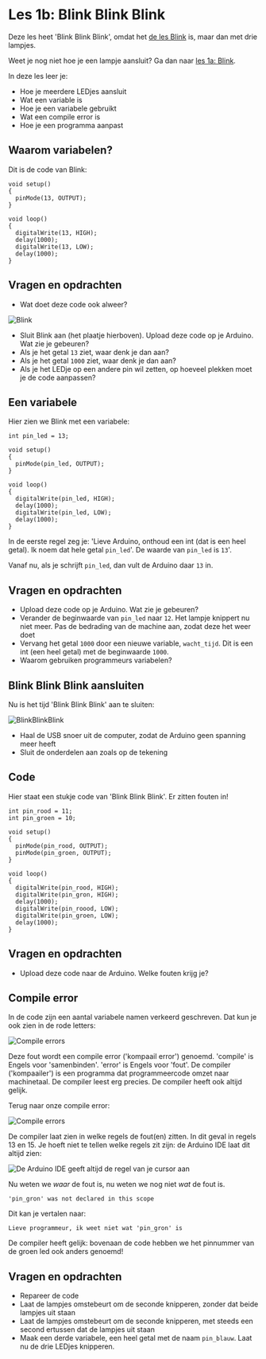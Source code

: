 # Les 1b: Blink Blink Blink

Deze les heet 'Blink Blink Blink', omdat het [de les Blink](../1a_Blink/README.md) is, maar dan met drie lampjes.

Weet je nog niet hoe je een lampje aansluit? Ga dan naar [les 1a: Blink](../1a_Blink/README.md).

In deze les leer je:

 * Hoe je meerdere LEDjes aansluit
 * Wat een variable is
 * Hoe je een variabele gebruikt
 * Wat een compile error is
 * Hoe je een programma aanpast 

## Waarom variabelen?

Dit is de code van Blink:

```
void setup() 
{
  pinMode(13, OUTPUT);
}

void loop() 
{
  digitalWrite(13, HIGH);
  delay(1000);
  digitalWrite(13, LOW);
  delay(1000);
}
```

## Vragen en opdrachten

 * Wat doet deze code ook alweer?

![Blink](Blink.png)

 * Sluit Blink aan (het plaatje hierboven). Upload deze code op je Arduino. Wat zie je gebeuren?
 * Als je het getal `13` ziet, waar denk je dan aan? 
 * Als je het getal `1000` ziet, waar denk je dan aan? 
 * Als je het LEDje op een andere pin wil zetten, op hoeveel plekken moet je de code aanpassen?

## Een variabele

Hier zien we Blink met een variabele:

```
int pin_led = 13;

void setup() 
{
  pinMode(pin_led, OUTPUT);
}

void loop() 
{
  digitalWrite(pin_led, HIGH);
  delay(1000);
  digitalWrite(pin_led, LOW);
  delay(1000);
}
```

In de eerste regel zeg je: 
'Lieve Arduino, onthoud een int (dat is een heel getal). 
Ik noem dat hele getal `pin_led`'.
De waarde van `pin_led` is `13`'.

Vanaf nu, als je schrijft `pin_led`, dan vult de Arduino daar `13` in.

## Vragen en opdrachten

 * Upload deze code op je Arduino. Wat zie je gebeuren?
 * Verander de beginwaarde van `pin_led` naar `12`. Het lampje knippert nu niet meer. Pas de bedrading van de machine aan, zodat deze het weer doet
 * Vervang het getal `1000` door een nieuwe variable, `wacht_tijd`. Dit is een int (een heel getal) met de beginwaarde `1000`. 
 * Waarom gebruiken programmeurs variabelen?


## Blink Blink Blink aansluiten

Nu is het tijd 'Blink Blink Blink' aan te sluiten:

![BlinkBlinkBlink](BlinkBlinkBlink.png)

 * Haal de USB snoer uit de computer, zodat de Arduino geen spanning meer heeft
 * Sluit de onderdelen aan zoals op de tekening

## Code

Hier staat een stukje code van 'Blink Blink Blink'. 
Er zitten fouten in!

```
int pin_rood = 11;
int pin_groen = 10;

void setup() 
{
  pinMode(pin_rood, OUTPUT);
  pinMode(pin_groen, OUTPUT);
}

void loop() 
{
  digitalWrite(pin_rood, HIGH);
  digitalWrite(pin_gron, HIGH);
  delay(1000);
  digitalWrite(pin_roood, LOW);
  digitalWrite(pin_groen, LOW);
  delay(1000);
}
```

## Vragen en opdrachten

 * Upload deze code naar de Arduino. Welke fouten krijg je?

## Compile error

In de code zijn een aantal variabele namen verkeerd geschreven. Dat kun je
ook zien in de rode letters:

![Compile errors](CompileError.png)

Deze fout wordt een compile error ('kompaail error') genoemd. 
'compile' is Engels voor 'samenbinden'.
'error' is Engels voor 'fout'.
De compiler ('kompaailer') is een programma dat programmeercode omzet naar machinetaal.
De compiler leest erg precies.
De compiler heeft ook altijd gelijk.

Terug naar onze compile error:

![Compile errors](CompileError.png)

De compiler laat zien in welke regels de fout(en) zitten.
In dit geval in regels 13 en 15.
Je hoeft niet te tellen welke regels zit zijn:
de Arduino IDE laat dit altijd zien:

![De Arduino IDE geeft altijd de regel van je cursor aan](ArduinoIdeMetCursorAangegeven.png)

Nu weten we *waar* de fout is, nu weten we nog niet *wat* de fout is.

```
'pin_gron' was not declared in this scope
```

Dit kan je vertalen naar:

```
Lieve programmeur, ik weet niet wat 'pin_gron' is
```

De compiler heeft gelijk: bovenaan de code hebben we het pinnummer
van de groen led ook anders genoemd!

## Vragen en opdrachten

 * Repareer de code
 * Laat de lampjes omstebeurt om de seconde knipperen, zonder dat beide lampjes uit staan
 * Laat de lampjes omstebeurt om de seconde knipperen, met steeds een second ertussen dat de lampjes uit staan
 * Maak een derde variabele, een heel getal met de naam `pin_blauw`. Laat nu de drie LEDjes knipperen.





